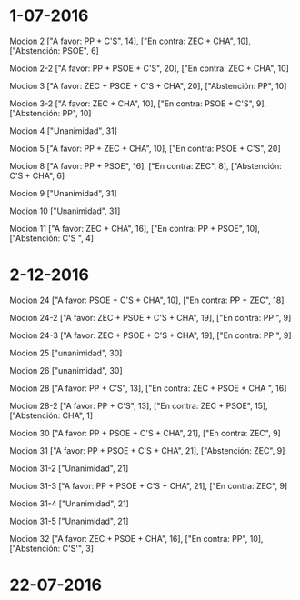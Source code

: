 # 1-07-2016

Mocion 2
["A favor: PP + C'S", 14],
["En contra: ZEC + CHA", 10],
["Abstención: PSOE", 6]

Mocion 2-2
["A favor: PP + PSOE + C'S", 20],
["En contra: ZEC + CHA", 10]

Mocion 3
["A favor: ZEC + PSOE + C'S + CHA", 20],
["Abstención: PP", 10]

Mocion 3-2
["A favor: ZEC + CHA", 10],
["En contra: PSOE + C'S", 9],
["Abstención: PP", 10]

Mocion 4
["Unanimidad", 31]

Mocion 5
["A favor: PP + ZEC + CHA", 10],
["En contra: PSOE + C'S", 20]

Mocion 8
["A favor: PP + PSOE", 16],
["En contra: ZEC", 8],
["Abstención: C'S + CHA", 6]

Mocion 9
["Unanimidad", 31]

Mocion 10
["Unanimidad", 31]

Mocion 11
["A favor: ZEC + CHA", 16],
["En contra: PP + PSOE", 10],
["Abstención: C'S ", 4]



# 2-12-2016

Mocion 24
["A favor: PSOE + C'S + CHA", 10],
["En contra: PP + ZEC", 18]

Mocion 24-2
["A favor: ZEC + PSOE + C'S + CHA", 19],
["En contra: PP ", 9]

Mocion 24-3
["A favor: ZEC + PSOE + C'S + CHA", 19],
["En contra: PP ", 9]

Mocion 25
["unanimidad", 30]

Mocion 26
["unanimidad", 30]

Mocion 28
["A favor: PP + C'S", 13],
["En contra: ZEC + PSOE + CHA ", 16]

Mocion 28-2
["A favor: PP + C'S", 13],
["En contra: ZEC + PSOE", 15],
["Abstención: CHA", 1]

Mocion 30
["A favor: PP + PSOE + C'S + CHA", 21],
["En contra: ZEC", 9]

Mocion 31
["A favor: PP + PSOE + C'S + CHA", 21],
["Abstención: ZEC", 9]

Mocion 31-2
["Unanimidad", 21]

Mocion 31-3
["A favor: PP + PSOE + C'S + CHA", 21],
["En contra: ZEC", 9]

Mocion 31-4
["Unanimidad", 21]

Mocion 31-5
["Unanimidad", 21]

Mocion 32
["A favor: ZEC + PSOE + CHA", 16],
["En contra: PP", 10],
["Abstención: C'S'", 3]


# 22-07-2016

